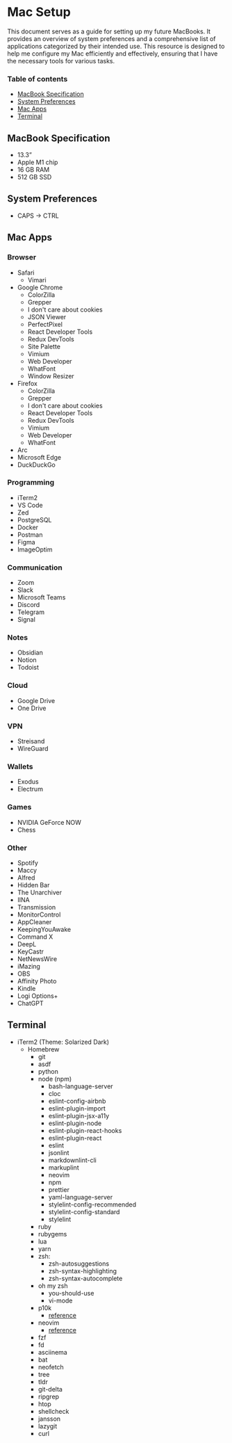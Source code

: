# Mac Setup

This document serves as a guide for setting up my future MacBooks. It provides an overview of system preferences and a comprehensive list of applications categorized by their intended use. This resource is designed to help me configure my Mac efficiently and effectively, ensuring that I have the necessary tools for various tasks.

### Table of contents

- [MacBook Specification](#macbook-specification)
- [System Preferences](#system-preferences)
- [Mac Apps](#mac-apps)
- [Terminal](#terminal)

## MacBook Specification

- 13.3”
- Apple M1 chip
- 16 GB RAM
- 512 GB SSD

## System Preferences

- CAPS -> CTRL

## Mac Apps

### Browser

- Safari
  - Vimari
- Google Chrome
  - ColorZilla
  - Grepper
  - I don't care about cookies
  - JSON Viewer
  - PerfectPixel
  - React Developer Tools
  - Redux DevTools
  - Site Palette
  - Vimium
  - Web Developer
  - WhatFont
  - Window Resizer
- Firefox
  - ColorZilla
  - Grepper
  - I don't care about cookies
  - React Developer Tools
  - Redux DevTools
  - Vimium
  - Web Developer
  - WhatFont
- Arc
- Microsoft Edge
- DuckDuckGo

### Programming

- iTerm2
- VS Code
- Zed
- PostgreSQL
- Docker
- Postman
- Figma
- ImageOptim

### Communication

- Zoom
- Slack
- Microsoft Teams
- Discord
- Telegram
- Signal

### Notes

- Obsidian
- Notion
- Todoist

### Cloud

- Google Drive
- One Drive

### VPN

- Streisand
- WireGuard

### Wallets

- Exodus
- Electrum

### Games

- NVIDIA GeForce NOW
- Chess

### Other

- Spotify
- Maccy
- Alfred
- Hidden Bar
- The Unarchiver
- IINA
- Transmission
- MonitorControl
- AppCleaner
- KeepingYouAwake
- Command X
- DeepL
- KeyCastr
- NetNewsWire
- iMazing
- OBS
- Affinity Photo
- Kindle
- Logi Options+
- ChatGPT

## Terminal

- iTerm2 (Theme: Solarized Dark)
  - Homebrew
    - git
    - asdf
    - python
    - node (npm)
      - bash-language-server
      - cloc
      - eslint-config-airbnb
      - eslint-plugin-import
      - eslint-plugin-jsx-a11y
      - eslint-plugin-node
      - eslint-plugin-react-hooks
      - eslint-plugin-react
      - eslint
      - jsonlint
      - markdownlint-cli
      - markuplint
      - neovim
      - npm
      - prettier
      - yaml-language-server
      - stylelint-config-recommended
      - stylelint-config-standard
      - stylelint
    - ruby
    - rubygems
    - lua
    - yarn
    - zsh:
      - zsh-autosuggestions
      - zsh-syntax-highlighting
      - zsh-syntax-autocomplete
    - oh my zsh
      - you-should-use
      - vi-mode
    - p10k
      - [reference](https://github.com/romkatv/powerlevel10k/blob/master/config/p10k-robbyrussell.zsh)
    - neovim
      - [reference](https://github.com/craftzdog/dotfiles-public/tree/master/.config/nvim)
    - fzf
    - fd
    - asciinema
    - bat
    - neofetch
    - tree
    - tldr
    - git-delta
    - ripgrep
    - htop
    - shellcheck
    - jansson
    - lazygit
    - curl
